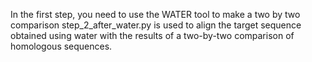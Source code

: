In the first step, you need to use the WATER tool to make a two by two comparison
step_2_after_water.py is used to align the target sequence obtained using water with the results of a two-by-two comparison of homologous sequences.
